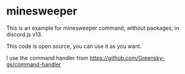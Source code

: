 # minesweeper

This is an example for minesweeper command, without packages, in discord.js v13.

This code is open source, you can use it as you want.

I use the command handler from https://github.com/Greensky-gs/command-handler
